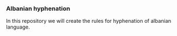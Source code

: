 ### Albanian hyphenation

In this repository we will create the rules for hyphenation of albanian language.
